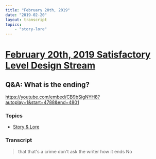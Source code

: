 ```yaml
---
title: "February 20th, 2019"
date: "2019-02-20"
layout: transcript
topics: 
    - "story-lore"
---
```

# [February 20th, 2019 Satisfactory Level Design Stream](../2019-02-20.md)
## Q&A: What is the ending?
https://youtube.com/embed/CB9bSigNYH8?autoplay=1&start=4788&end=4801
### Topics
* [Story & Lore](../topics/story-lore.md)

### Transcript

> that that's a crime don't ask the writer
> how it ends
> No
